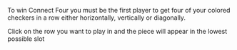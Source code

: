 To win Connect Four you must be the first player to get four of your colored checkers in a row either horizontally, vertically or diagonally. 

Click on the row you want to play in and the piece will appear in the lowest possible slot
